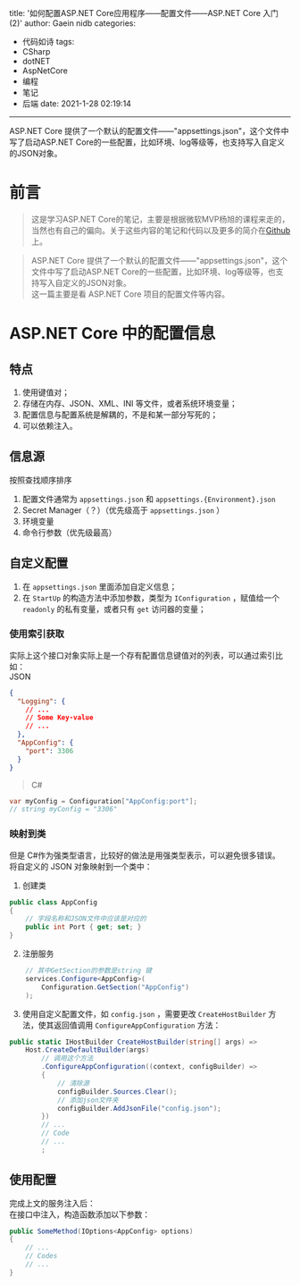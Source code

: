 title: '如何配置ASP.NET Core应用程序——配置文件——ASP.NET Core 入门(2)'
author: Gaein nidb
categories:
  - 代码如诗
tags:
  - CSharp
  - dotNET
  - AspNetCore
  - 编程
  - 笔记
  - 后端
date: 2021-1-28 02:19:14

---

ASP.NET Core 提供了一个默认的配置文件——"appsettings.json"，这个文件中写了启动ASP.NET Core的一些配置，比如环境、log等级等，也支持写入自定义的JSON对象。

<!--more-->

# 前言

> 这是学习ASP.NET Core的笔记，主要是根据微软MVP杨旭的课程来走的，当然也有自己的偏向。关于这些内容的笔记和代码以及更多的简介在[Github](https://github.com/nidbCN/ASP.NET-Core-Note)上。

> ASP.NET Core 提供了一个默认的配置文件——"appsettings.json"，这个文件中写了启动ASP.NET Core的一些配置，比如环境、log等级等，也支持写入自定义的JSON对象。  
> 这一篇主要是看 ASP.NET Core 项目的配置文件等内容。

# ASP.NET Core 中的配置信息

## 特点

1. 使用键值对；
2. 存储在内存、JSON、XML、INI 等文件，或者系统环境变量；
3. 配置信息与配置系统是解耦的，不是和某一部分写死的；
4. 可以依赖注入。

## 信息源

按照查找顺序排序

1. 配置文件通常为 `appsettings.json` 和 `appsettings.{Environment}.json`
2. Secret Manager（？）（优先级高于 `appsettings.json` ）
3. 环境变量
4. 命令行参数（优先级最高）

## 自定义配置

1. 在 `appsettings.json` 里面添加自定义信息；
2. 在 `StartUp` 的构造方法中添加参数，类型为 `IConfiguration` ，赋值给一个 `readonly` 的私有变量，或者只有 `get` 访问器的变量；

### 使用索引获取

实际上这个接口对象实际上是一个存有配置信息键值对的列表，可以通过索引比如：  
JSON

```json
{
  "Logging": {
    // ...
    // Some Key-value
    // ...
  },
  "AppConfig": {
    "port": 3306
  }
}
```

> C#

```cs
var myConfig = Configuration["AppConfig:port"];
// string myConfig = "3306"
```

### 映射到类

但是 C#作为强类型语言，比较好的做法是用强类型表示，可以避免很多错误。  
将自定义的 JSON 对象映射到一个类中：

1. 创建类

```cs
public class AppConfig
{
    // 字段名称和JSON文件中应该是对应的
    public int Port { get; set; }
}
```

2. 注册服务

```cs
    // 其中GetSection的参数是string 键
    services.Configure<AppConfig>(
        Configuration.GetSection("AppConfig")
    );
```

3. 使用自定义配置文件，如 `config.json` ，需要更改 `CreateHostBuilder` 方法，使其返回值调用 `ConfigureAppConfiguration` 方法：

```cs
public static IHostBuilder CreateHostBuilder(string[] args) =>
    Host.CreateDefaultBuilder(args)
        // 调用这个方法
        .ConfigureAppConfiguration((context, configBuilder) =>
        {
            // 清除源
            configBuilder.Sources.Clear();
            // 添加json文件夹
            configBuilder.AddJsonFile("config.json");
        })
        // ...
        // Code
        // ...
        ;
```

## 使用配置

完成上文的服务注入后：  
在接口中注入，构造函数添加以下参数：

```cs
public SomeMethod(IOptions<AppConfig> options)
{
    // ...
    // Codes
    // ...
}
```
